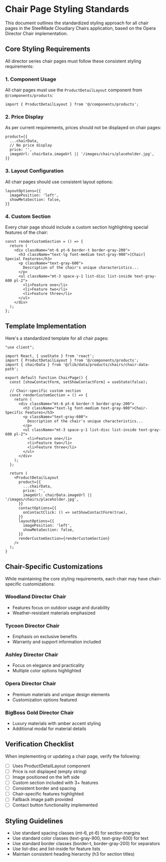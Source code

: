 # Chair Page Styling Standards

This document outlines the standardized styling approach for all chair pages in the SteelMade Cloudiary Chairs application, based on the Opera Director Chair implementation.

## Core Styling Requirements

All director series chair pages must follow these consistent styling requirements:

### 1. Component Usage

All chair pages must use the `ProductDetailLayout` component from `@/components/products`:

```tsx
import { ProductDetailLayout } from '@/components/products';
```

### 2. Price Display

As per current requirements, prices should not be displayed on chair pages:

```tsx
product={{
  ...chairData,
  // No price display
  price: '',
  imageUrl: chairData.imageUrl || '/images/chairs/placeholder.jpg',
}}
```

### 3. Layout Configuration

All chair pages should use consistent layout options:

```tsx
layoutOptions={{
  imagePosition: 'left',
  showMetaSection: false,
}}
```

### 4. Custom Section

Every chair page should include a custom section highlighting special features of the chair:

```tsx
const renderCustomSection = () => {
  return (
    <div className="mt-6 pt-6 border-t border-gray-200">
      <h3 className="text-lg font-medium text-gray-900">[Chair] Special Features</h3>
      <p className="text-gray-600">
        Description of the chair's unique characteristics...
      </p>
      <ul className="mt-3 space-y-1 list-disc list-inside text-gray-600 pl-2">
        <li>Feature one</li>
        <li>Feature two</li>
        <li>Feature three</li>
      </ul>
    </div>
  );
};
```

## Template Implementation

Here's a standardized template for all chair pages:

```tsx
"use client";

import React, { useState } from 'react';
import { ProductDetailLayout } from '@/components/products';
import { chairData } from '@/lib/data/products/chairs/chair-data-path';

export default function ChairPage() {
  const [showContactForm, setShowContactForm] = useState(false);

  // Chair-specific custom section
  const renderCustomSection = () => {
    return (
      <div className="mt-6 pt-6 border-t border-gray-200">
        <h3 className="text-lg font-medium text-gray-900">Chair-Specific Features</h3>
        <p className="text-gray-600">
          Description of the chair's unique characteristics...
        </p>
        <ul className="mt-3 space-y-1 list-disc list-inside text-gray-600 pl-2">
          <li>Feature one</li>
          <li>Feature two</li>
          <li>Feature three</li>
        </ul>
      </div>
    );
  };

  return (
    <ProductDetailLayout
      product={{
        ...chairData,
        price: '',
        imageUrl: chairData.imageUrl || '/images/chairs/placeholder.jpg',
      }}
      contactOptions={{
        onContactClick: () => setShowContactForm(true),
      }}
      layoutOptions={{
        imagePosition: 'left',
        showMetaSection: false,
      }}
      renderCustomSection={renderCustomSection}
    />
  );
}
```

## Chair-Specific Customizations

While maintaining the core styling requirements, each chair may have chair-specific customizations:

### Woodland Director Chair

- Features focus on outdoor usage and durability
- Weather-resistant materials emphasized

### Tycoon Director Chair

- Emphasis on exclusive benefits
- Warranty and support information included

### Ashley Director Chair

- Focus on elegance and practicality
- Multiple color options highlighted

### Opera Director Chair

- Premium materials and unique design elements
- Customization options featured

### BigBoss Gold Director Chair

- Luxury materials with amber accent styling
- Additional modal for material details

## Verification Checklist

When implementing or updating a chair page, verify the following:

- [ ] Uses ProductDetailLayout component
- [ ] Price is not displayed (empty string)
- [ ] Image positioned on the left side
- [ ] Custom section included with 3+ features
- [ ] Consistent border and spacing
- [ ] Chair-specific features highlighted
- [ ] Fallback image path provided
- [ ] Contact button functionality implemented

## Styling Guidelines

- Use standard spacing classes (mt-6, pt-6) for section margins
- Use standard color classes (text-gray-900, text-gray-600) for text
- Use standard border classes (border-t, border-gray-200) for separators
- Use list-disc and list-inside for feature lists
- Maintain consistent heading hierarchy (h3 for section titles)